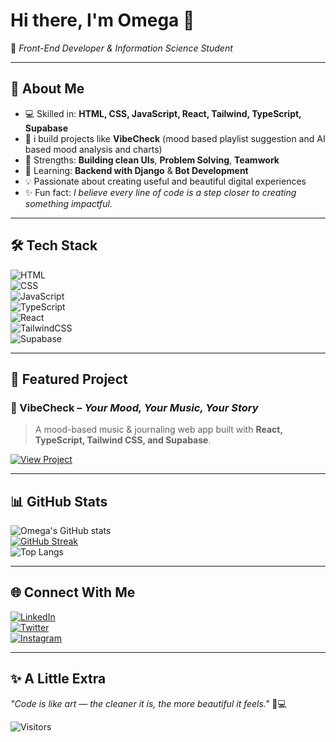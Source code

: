 # Hi there, I'm Omega 👋  

🌱 *Front-End Developer & Information Science Student*  

---

## 🚀 About Me
- 💻 Skilled in: **HTML, CSS, JavaScript, React, Tailwind, TypeScript, Supabase**
- 🔭 i build projects like **VibeCheck** (mood based playlist suggestion and AI based mood analysis and charts) 
- 🎯 Strengths: **Building clean UIs**, **Problem Solving**, **Teamwork**  
- 🌱 Learning: **Backend with Django** & **Bot Development**  
- 💡 Passionate about creating useful and beautiful digital experiences
- ✨ Fun fact: *I believe every line of code is a step closer to creating something impactful.* 

---

## 🛠 Tech Stack  

![HTML](https://img.shields.io/badge/HTML5-e34f26?style=for-the-badge&logo=html5&logoColor=white)  
![CSS](https://img.shields.io/badge/CSS3-1572b6?style=for-the-badge&logo=css3&logoColor=white)  
![JavaScript](https://img.shields.io/badge/JavaScript-f7df1e?style=for-the-badge&logo=javascript&logoColor=black)  
![TypeScript](https://img.shields.io/badge/TypeScript-007ACC?style=for-the-badge&logo=typescript&logoColor=white)  
![React](https://img.shields.io/badge/React-20232a?style=for-the-badge&logo=react&logoColor=61DAFB)  
![TailwindCSS](https://img.shields.io/badge/Tailwind_CSS-38b2ac?style=for-the-badge&logo=tailwind-css&logoColor=white)  
![Supabase](https://img.shields.io/badge/Supabase-3ECF8E?style=for-the-badge&logo=supabase&logoColor=white)  

---

## 📌 Featured Project  
### 🎵 VibeCheck – *Your Mood, Your Music, Your Story*  
> A mood-based music & journaling web app built with **React, TypeScript, Tailwind CSS, and Supabase**.  

[![View Project](https://img.shields.io/badge/-🔗%20View%20VibeCheck-000?style=for-the-badge)](https://vibe-check-two.vercel.app)

---

## 📊 GitHub Stats  

![Omega's GitHub stats](https://github-readme-stats.vercel.app/api?username=Omega-Melese&show_icons=true&theme=radical)  
[![GitHub Streak](https://streak-stats.demolab.com/?user=Omega-Melese&theme=radical)](https://git.io/streak-stats)  
![Top Langs](https://github-readme-stats.vercel.app/api/top-langs/?username=Omega-Melese&layout=compact&theme=radical)  

---

## 🌐 Connect With Me  

[![LinkedIn](https://img.shields.io/badge/LinkedIn-0A66C2?style=for-the-badge&logo=linkedin&logoColor=white)](https://www.linkedin.com/in/omega-melese)  
[![Twitter](https://img.shields.io/badge/Twitter-1DA1F2?style=for-the-badge&logo=twitter&logoColor=white)](https://twitter.com/omelese19)  
[![Instagram](https://img.shields.io/badge/Instagram-E4405F?style=for-the-badge&logo=instagram&logoColor=white)](https://www.instagram.com/o_m_1197/)  

---

## ✨ A Little Extra  
_"Code is like art — the cleaner it is, the more beautiful it feels."_ 🎨💻  

![Visitors](https://visitor-badge.laobi.icu/badge?page_id=Omega-Melese.Omega-Melese)
